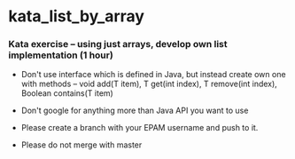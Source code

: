 # kata_list_by_array

### Kata exercise – using just arrays, develop own list implementation (1 hour)

- Don't use interface which is defined in Java, but instead create own one with methods – void add(T item), T get(int index), T remove(int index), Boolean contains(T item)
- Don't google for anything more than Java API you want to use

- Please create a branch with your EPAM username and push to it.
- Please do not merge with master
